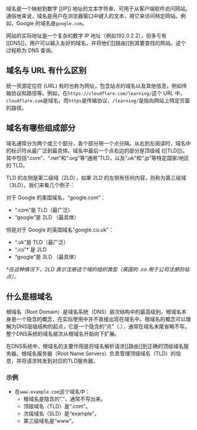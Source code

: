 域名是一个映射到数字 [[IP]] 地址的文本字符串，可用于从客户端软件访问网站。通俗地来说，域名是用户在浏览器窗口中键入的文本，用它来访问特定网站。例如，Google 的域名是`google.com`。

网站的实际地址是一个复杂的数字 IP 地址（例如192.0.2.2），但多亏有 [[DNS]]，用户可以输入友好的域名，并将他们[[路由]]到其要查找的网站。这个过程称为 DNS 查询。

## 域名与 URL 有什么区别

统一资源定位符 (URL) 有时也称为网址，包含站点的域名以及其他信息，例如传输协议和路径等。例如，在`https://cloudflare.com/learning/`这个 URL 中，`cloudflare.com`是域名，而`https`是传输协议，`/learning/`是指向网站上特定页面的路径。

## 域名有哪些组成部分

域名通常分为两个或三个部分，各个部分用一个点分隔。从右到左阅读时，域名中的标识符从最广泛到最具体。域名中最后一个点右边的部分是顶级域 ([[TLD]])。其中包括“.com”、“.net”和“.org”等“通用”TLD，以及“.uk”和“.jp”等特定国家/地区的 TLD。

TLD 的左侧是第二级域（2LD），如果 2LD 的左侧有任何内容，则称为第三级域（3LD）。我们来看几个例子：

对于 Google 的美国域名，“google.com”：

- “.com”是 TLD（最广泛）
- “google”是 2LD （最具体）

但是对于 Google 的英国域名“google.co.uk”：

- “.uk”是 TLD（最广泛）
- “.co”\* 是 2LD
- “google”是 3LD （最具体）

_\*在这种情况下，2LD 表示注册这个域的组织类型（英国的 .co 用于公司注册的站点）。_

## 什么是根域名

根域名（Root Domain）是域名系统（DNS）层次结构中的最高级别。根域名本身是一个隐含的概念，在实际使用中并不直接出现在域名中。根域名的概念可以理解为DNS层级结构的起点，它是一个隐含的“点”（.），通常在域名末尾省略不写。整个DNS系统的域名层次从根域名开始向下扩展。

在DNS系统中，根域名的主要作用是将域名解析请求[[路由]]到正确的顶级域名服务器。根域名服务器（Root Name Servers）负责管理顶级域名（TLD）的信息，并将请求转发到对应的TLD服务器。

### 示例

- 在`www.example.com`这个域名中：
    - 根域名是隐含的“.”，通常不写出来。
    - 顶级域名（TLD）是“.com”。
    - 次级域名（SLD）是“example”。
    - 第三级域名是“www”。
